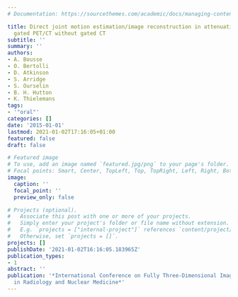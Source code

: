 ```yaml
---
# Documentation: https://sourcethemes.com/academic/docs/managing-content/

title: Direct joint motion estimation/image reconstruction in attenuation-corrected
  gated PET/CT without gated CT
subtitle: ''
summary: ''
authors:
- A. Bousse
- O. Bertolli
- D. Atkinson
- S. Arridge
- S. Ourselin
- B. H. Hutton
- K. Thielemans
tags:
- '"oral"'
categories: []
date: '2015-01-01'
lastmod: 2021-01-02T17:16:05+01:00
featured: false
draft: false

# Featured image
# To use, add an image named `featured.jpg/png` to your page's folder.
# Focal points: Smart, Center, TopLeft, Top, TopRight, Left, Right, BottomLeft, Bottom, BottomRight.
image:
  caption: ''
  focal_point: ''
  preview_only: false

# Projects (optional).
#   Associate this post with one or more of your projects.
#   Simply enter your project's folder or file name without extension.
#   E.g. `projects = ["internal-project"]` references `content/project/deep-learning/index.md`.
#   Otherwise, set `projects = []`.
projects: []
publishDate: '2021-01-02T16:16:05.183965Z'
publication_types:
- 1
abstract: ''
publication: '*International Conference on Fully Three-Dimensional Image Reconstruction
  in Radiology and Nuclear Medicine*'
---
```

